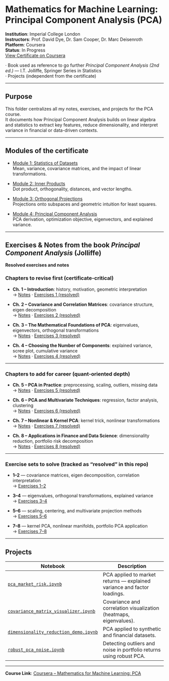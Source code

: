 # Mathematics for Machine Learning: Principal Component Analysis (PCA)

**Institution**: Imperial College London  
**Instructors**: Prof. David Dye, Dr. Sam Cooper, Dr. Marc Deisenroth  
**Platform**: Coursera  
**Status**: In Progress  
[View Certificate on Coursera](https://www.coursera.org/learn/pca-math-machine-learning)

· Book used as reference to go further *Principal Component Analysis (2nd ed.)* — I.T. Jolliffe, Springer Series in Statistics  
· Projects (independent from the certificate)

---

## Purpose
This folder centralizes all my notes, exercises, and projects for the PCA course.  
It documents how Principal Component Analysis builds on linear algebra and statistics to extract key features, reduce dimensionality, and interpret variance in financial or data-driven contexts.

---

## Modules of the certificate
- [Module 1: Statistics of Datasets](modules/module_1_statistics/README.md)  
  Mean, variance, covariance matrices, and the impact of linear transformations.

- [Module 2: Inner Products](modules/module_2_inner_products/README.md)  
  Dot product, orthogonality, distances, and vector lengths.

- [Module 3: Orthogonal Projections](modules/module_3_orthogonal_projections/README.md)  
  Projections onto subspaces and geometric intuition for least squares.

- [Module 4: Principal Component Analysis](modules/module_4_pca/README.md)  
  PCA derivation, optimization objective, eigenvectors, and explained variance.

---

## Exercises & Notes from the book *Principal Component Analysis* (Jolliffe)

**Resolved exercises and notes**

### Chapters to revise first (certificate-critical)
- **Ch. 1 – Introduction**: history, motivation, geometric interpretation  
  → [Notes](book_jolliffe/ch01_intro/README.md) · [Exercises 1 (resolved)](book_jolliffe/ch01_intro/exercises.md)

- **Ch. 2 – Covariance and Correlation Matrices**: covariance structure, eigen decomposition  
  → [Notes](book_jolliffe/ch02_covariance/README.md) · [Exercises 2 (resolved)](book_jolliffe/ch02_covariance/exercises.md)

- **Ch. 3 – The Mathematical Foundations of PCA**: eigenvalues, eigenvectors, orthogonal transformations  
  → [Notes](book_jolliffe/ch03_math_foundations/README.md) · [Exercises 3 (resolved)](book_jolliffe/ch03_math_foundations/exercises.md)

- **Ch. 4 – Choosing the Number of Components**: explained variance, scree plot, cumulative variance  
  → [Notes](book_jolliffe/ch04_num_components/README.md) · [Exercises 4 (resolved)](book_jolliffe/ch04_num_components/exercises.md)

---

### Chapters to add for career (quant-oriented depth)
- **Ch. 5 – PCA in Practice**: preprocessing, scaling, outliers, missing data  
  → [Notes](book_jolliffe/ch05_pca_in_practice/README.md) · [Exercises 5 (resolved)](book_jolliffe/ch05_pca_in_practice/exercises.md)

- **Ch. 6 – PCA and Multivariate Techniques**: regression, factor analysis, clustering  
  → [Notes](book_jolliffe/ch06_multivariate/README.md) · [Exercises 6 (resolved)](book_jolliffe/ch06_multivariate/exercises.md)

- **Ch. 7 – Nonlinear & Kernel PCA**: kernel trick, nonlinear transformations  
  → [Notes](book_jolliffe/ch07_kernel_pca/README.md) · [Exercises 7 (resolved)](book_jolliffe/ch07_kernel_pca/exercises.md)

- **Ch. 8 – Applications in Finance and Data Science**: dimensionality reduction, portfolio risk decomposition  
  → [Notes](book_jolliffe/ch08_applications/README.md) · [Exercises 8 (resolved)](book_jolliffe/ch08_applications/exercises.md)

---

### Exercise sets to solve (tracked as “resolved” in this repo)
- **1–2** — covariance matrices, eigen decomposition, correlation interpretation  
  → [Exercises 1–2](book_jolliffe/ch02_covariance/exercises.md)

- **3–4** — eigenvalues, orthogonal transformations, explained variance  
  → [Exercises 3–4](book_jolliffe/ch03_math_foundations/exercises.md)

- **5–6** — scaling, centering, and multivariate projection methods  
  → [Exercises 5–6](book_jolliffe/ch05_pca_in_practice/exercises.md)

- **7–8** — kernel PCA, nonlinear manifolds, portfolio PCA application  
  → [Exercises 7–8](book_jolliffe/ch07_kernel_pca/exercises.md)

---

## Projects
| Notebook | Description |
|-----------|-------------|
| [`pca_market_risk.ipynb`](projects/pca_market_risk.ipynb) | PCA applied to market returns — explained variance and factor loadings. |
| [`covariance_matrix_visualizer.ipynb`](projects/covariance_matrix_visualizer.ipynb) | Covariance and correlation visualization (heatmaps, eigenvalues). |
| [`dimensionality_reduction_demo.ipynb`](projects/dimensionality_reduction_demo.ipynb) | PCA applied to synthetic and financial datasets. |
| [`robust_pca_noise.ipynb`](projects/robust_pca_noise.ipynb) | Detecting outliers and noise in portfolio returns using robust PCA. |

---

**Course Link**: [Coursera – Mathematics for Machine Learning: PCA](https://www.coursera.org/learn/pca-math-machine-learning)
